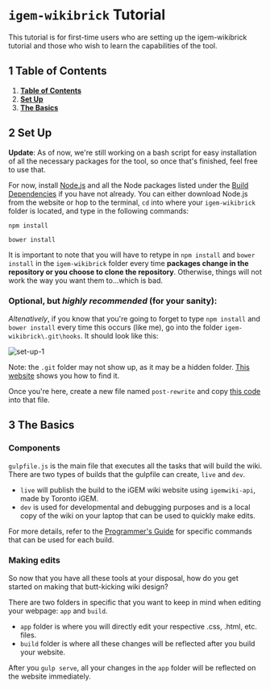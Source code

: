 # `igem-wikibrick` Tutorial

This tutorial is for first-time users who are setting up the igem-wikibrick tutorial and those who wish to learn the capabilities of the tool. 

## 1 Table of Contents
1. [**Table of Contents**](#1-table-of-contents)
2. [**Set Up**](#2-set-up)
3. [**The Basics**](#3-the-basics)

## 2 Set Up

**Update**: As of now, we're still working on a bash script for easy installation of all the necessary packages for the tool, so once that's finished, feel free to use that. 

For now, install [Node.js](https://nodejs.org/en/) and all the Node packages listed under the [Build Dependencies](https://github.com/Virginia-iGEM/igem-wikibrick/blob/master/package.json) if you have not already. You can either download Node.js from the website or hop to the terminal, `cd` into where your `igem-wikibrick` folder is located, and type in the following commands:

`npm install`   

`bower install`

It is important to note that you will have to retype in `npm install` and `bower install` in the `igem-wikibrick` folder every time **packages change in the repository or you choose to clone the repository**. Otherwise, things will not work the way you want them to...which is bad.

### Optional, but *highly recommended* (for your sanity):

_Altenatively_, if you know that you're going to forget to type `npm install` and `bower install` every time this occurs (like me), go into the folder `igem-wikibrick\.git\hooks`. It should look like this: 

![set-up-1](https://github.com/Virginia-iGEM/igem-wikibrick/blob/master/docs/tutorial/set-up-1.PNG)

Note: the `.git` folder may not show up, as it may be a hidden folder. [This website](https://www.howtogeek.com/howto/windows-vista/show-hidden-files-and-folders-in-windows-vista/) shows you how to find it. 

Once you're here, create a new file named `post-rewrite` and copy [this code](https://gist.github.com/digitaljhelms/7901283#file-post-rewrite) into that file. 

## 3 The Basics

### Components

`gulpfile.js` is the main file that executes all the tasks that will build the wiki. There are two types of builds that the gulpfile can create, `live` and `dev`. 
- `live` will publish the build to the iGEM wiki website using `igemwiki-api`, made by Toronto iGEM.   
- `dev` is used for developmental and debugging purposes and is a local copy of the wiki on your laptop that can be used to quickly make edits.   

For more details, refer to the [Programmer's Guide](https://github.com/Virginia-iGEM/igem-wikibrick/tree/master/docs/programmers-guide#3-high-level-architecture) for specific commands that can be used for each build.  

### Making edits   

So now that you have all these tools at your disposal, how do you get started on making that butt-kicking wiki design?   

There are two folders in specific that you want to keep in mind when editing your webpage: `app` and `build`. 
- `app` folder is where you will directly edit your respective .css, .html, etc. files.
- `build` folder is where all these changes will be reflected after you build your website. 

After you `gulp serve`, all your changes in the `app` folder will be reflected on the website immediately.






